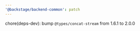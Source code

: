 ```yaml
---
'@backstage/backend-common': patch
---
```


chore(deps-dev): bump `@types/concat-stream` from 1.6.1 to 2.0.0
